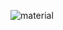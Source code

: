 ![material](https://user-images.githubusercontent.com/63335520/122515367-f99dbc00-d02a-11eb-82ba-2c1bef03ac24.jpg)